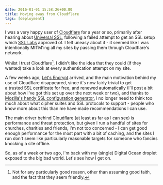 ```yaml
---
date: 2016-01-01 15:58:26+00:00
title: Moving away from Cloudflare
tags: [deployment]
---
```


I was a very happy user of [Cloudflare](https://www.cloudflare.com/)
for a year or so, primarily after hearing about [Universal
SSL](https://blog.cloudflare.com/introducing-universal-ssl/),
following a failed attempt to get an SSL setup which [SSL
Labs](https://www.ssllabs.com/ssltest/) approved of. I felt uneasy
about it - it seemed like I was intentionally MITM'ing all my sites
by passing them through Cloudflare's network.

<!-- more -->


Whilst I trust Cloudflare[^1], I didn't like the idea that they could
(if they wanted) take a look at every authentication attempt on my
site.

A few weeks ago, [Let's Encrypt](https://letsencrypt.org/) arrived,
and the main motivation behind my use of Cloudflare disappeared,
since it's now fairly trivial to get a trusted SSL certificate for
free, and renewed automatically (I'll post a bit about how I've got
this set up over the next week or two), and thanks to [Mozilla's
handy SSL configuration
generator](https://mozilla.github.io/server-side-tls/ssl-config-generator/),
I no longer need to think too much about what cipher suites and SSL
protocols to support - people who know more about this than me have
made recommendations I can use.

The main driver behind Cloudflare (at least as far as I can see) is
performance and threat protection, but given I run a handful of sites
for churches, charities and friends, I'm not too concerned - I can
get good enough performance for the most part with a bit of caching,
and the sites I run don't seem like particularly reasonable targets
for someone who fancies knocking a site offline.

So, as of a week or two ago, I'm back with my (single) Digital Ocean
droplet exposed to the big bad world. Let's see how I get on.

[^1]: Not for any particularly good reason, other than assuming good
      faith, and the fact that they seem friendly.
